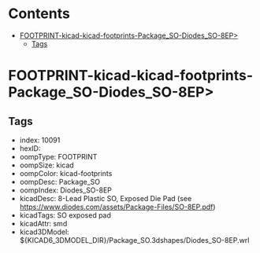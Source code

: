 



Contents
========

* [FOOTPRINT-kicad-kicad-footprints-Package_SO-Diodes_SO-8EP>](#footprint-kicad-kicad-footprints-package_so-diodes_so-8ep)
	* [Tags](#tags)

# FOOTPRINT-kicad-kicad-footprints-Package_SO-Diodes_SO-8EP>

## Tags

- index: 10091
- hexID: 
- oompType: FOOTPRINT
- oompSize: kicad
- oompColor: kicad-footprints
- oompDesc: Package_SO
- oompIndex: Diodes_SO-8EP
- kicadDesc: 8-Lead Plastic SO, Exposed Die Pad (see https://www.diodes.com/assets/Package-Files/SO-8EP.pdf)
- kicadTags: SO exposed pad
- kicadAttr: smd
- kicad3DModel: ${KICAD6_3DMODEL_DIR}/Package_SO.3dshapes/Diodes_SO-8EP.wrl
